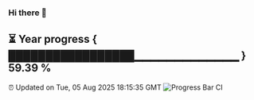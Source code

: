 ### Hi there 👋
⏳ Year progress { █████████████████▁▁▁▁▁▁▁▁▁▁▁▁▁ } 59.39 %
---
⏰ Updated on Tue, 05 Aug 2025 18:15:35 GMT
![Progress Bar CI](https://github.com/Moyi321/Moyi321/workflows/Progress%20Bar%20CI/badge.svg)
